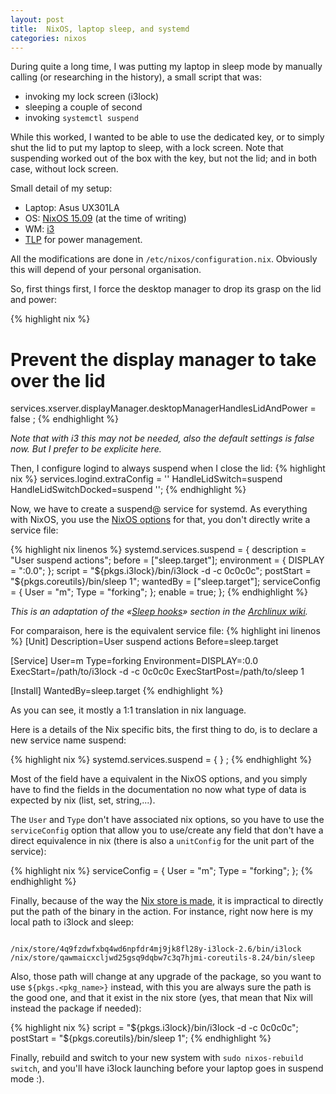 ```yaml
---
layout: post
title:  NixOS, laptop sleep, and systemd
categories: nixos
---
```


During quite a long time, I was putting my laptop in sleep mode by
manually calling (or researching in the history), a small script that
was:

- invoking my lock screen (i3lock)
- sleeping a couple of second
- invoking `systemctl suspend`

While this worked, I wanted to be able to use the dedicated key, or
to simply shut the lid to put my laptop to sleep, with a lock screen.
Note that suspending worked out of the box with the key, but not the
lid; and in both case, without lock screen.

Small detail of my setup:

- Laptop: Asus UX301LA
- OS: [NixOS 15.09](https://nixos.org/) (at the time of writing)
- WM: [i3](http://i3wm.org/)
- [TLP](http://linrunner.de/en/tlp/tlp.html) for power management.

All the modifications are done in `/etc/nixos/configuration.nix`. Obviously this will depend of your personal organisation.

So, first things first, I force the desktop manager to drop its grasp on the lid and power:

{% highlight nix %}
# Prevent the display manager to take over the lid
services.xserver.displayManager.desktopManagerHandlesLidAndPower = false ;
{% endhighlight %}

*Note that with i3 this may not be needed, also the default settings is false now. But I prefer to be explicite here.*

Then, I configure logind to always suspend when I close the lid:
{% highlight nix %}
services.logind.extraConfig = ''
  HandleLidSwitch=suspend
  HandleLidSwitchDocked=suspend
'';
{% endhighlight %}

Now, we have to create a suspend@ service for systemd. As everything with NixOS, you use the [NixOS options](https://nixos.org/nixos/options.html) for that, you don't directly write a service file:

{% highlight nix linenos %}
systemd.services.suspend = {
  description = "User suspend actions";
  before = ["sleep.target"];
  environment = { DISPLAY = ":0.0"; };
  script = "${pkgs.i3lock}/bin/i3lock -d -c 0c0c0c";
  postStart = "${pkgs.coreutils}/bin/sleep 1";
  wantedBy = ["sleep.target"];
  serviceConfig = {
    User = "m";
    Type = "forking";
  };
  enable = true;
};
{% endhighlight %}

*This is an adaptation of the «[Sleep hooks](https://wiki.archlinux.org/index.php/Power_management#Sleep_hooks)» section in the [Archlinux wiki](https://wiki.archlinux.org/).*

For comparaison, here is the equivalent service file:
{% highlight ini linenos %}
[Unit]
Description=User suspend actions
Before=sleep.target

[Service]
User=m
Type=forking
Environment=DISPLAY=:0.0
ExecStart=/path/to/i3lock -d -c 0c0c0c
ExecStartPost=/path/to/sleep 1

[Install]
WantedBy=sleep.target
{% endhighlight %}

As you can see, it mostly a 1:1 translation in nix language.

Here is a details of the Nix specific bits, the first thing to do, is
to declare a new service name suspend:

{% highlight nix %}
systemd.services.suspend = { } ;
{% endhighlight %}

Most of the field have a equivalent in the NixOS options, and you simply have to find the fields in the documentation no now what type of data is expected by nix (list, set, string,...).

The `User` and `Type` don't have associated nix options, so you have
to use the `serviceConfig` option that allow you to use/create any
field that don't have a direct equivalence in nix (there is also a `unitConfig` for the unit part of the service):

{% highlight nix %}
serviceConfig = {
  User = "m";
  Type = "forking";
};
{% endhighlight %}

Finally, because of the way the [Nix store is made](https://nixos.org/nixos/about.html), it is impractical to directly put the path of the binary in the action. For instance, right now here is my local path to i3lock and sleep:

<div class="highlight"><pre><code>
/nix/store/4q9fzdwfxbq4wd6npfdr4mj9jk8fl28y-i3lock-2.6/bin/i3lock
/nix/store/qawmaicxcljwd25gsq9dqbw7c3q7hjmi-coreutils-8.24/bin/sleep
</code></pre></div>

Also, those path will change at any upgrade of the package, so you
want to use `${pkgs.<pkg_name>}` instead, with this you are always
sure the path is the good one, and that it exist in the nix store (yes, that mean that Nix will instead the package if needed):

{% highlight nix %}
script = "${pkgs.i3lock}/bin/i3lock -d -c 0c0c0c";
postStart = "${pkgs.coreutils}/bin/sleep 1";
{% endhighlight %}

Finally, rebuild and switch to your new system with `sudo nixos-rebuild switch`, and you'll have i3lock launching before your laptop goes in suspend mode :).

